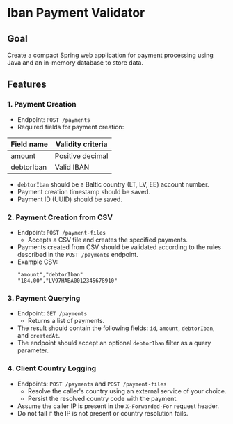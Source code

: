 # Iban Payment Validator

## Goal
Create a compact Spring web application for payment processing using Java and an in-memory database to store data.

## Features

### 1. Payment Creation
- Endpoint: `POST /payments`
- Required fields for payment creation:

| Field name | Validity criteria |
|------------|-------------------|
| amount     | Positive decimal  |
| debtorIban | Valid IBAN        |

- `debtorIban` should be a Baltic country (LT, LV, EE) account number.
- Payment creation timestamp should be saved.
- Payment ID (UUID) should be saved.

### 2. Payment Creation from CSV
- Endpoint: `POST /payment-files`
  - Accepts a CSV file and creates the specified payments.
- Payments created from CSV should be validated according to the rules described in the `POST /payments` endpoint.
- Example CSV:
  ```
  "amount","debtorIban"
  "184.00","LV97HABA0012345678910"
  ```

### 3. Payment Querying
- Endpoint: `GET /payments`
  - Returns a list of payments.
- The result should contain the following fields: `id`, `amount`, `debtorIban`, and `createdAt`.
- The endpoint should accept an optional `debtorIban` filter as a query parameter.

### 4. Client Country Logging
- Endpoints: `POST /payments` and `POST /payment-files`
  - Resolve the caller's country using an external service of your choice.
  - Persist the resolved country code with the payment.
- Assume the caller IP is present in the `X-Forwarded-For` request header.
- Do not fail if the IP is not present or country resolution fails.

